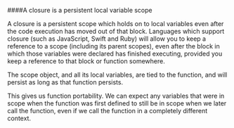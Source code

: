 ####A closure is a persistent local variable scope

A closure is a persistent scope which holds on to local variables even after the code execution has moved out of that block. Languages which support closure (such as JavaScript, Swift and Ruby) will allow you to keep a reference to a scope (including its parent scopes), even after the block in which those variables were declared has finished executing, provided you keep a reference to that block or function somewhere.

The scope object, and all its local variables, are tied to the function, and will persist as long as that function persists.

This gives us function portability. We can expect any variables that were in scope when the function was first defined to still be in scope when we later call the function, even if we call the function in a completely different context.
